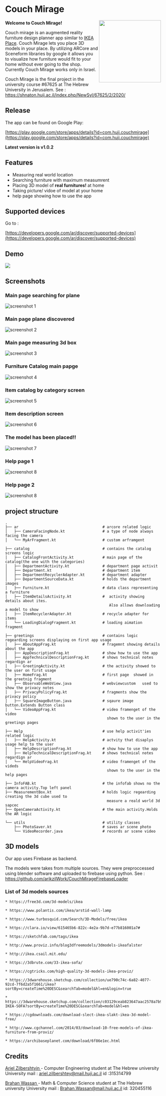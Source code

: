 # Couch Mirage

<img src="docs/images/logo.png" width="200" align="right" />

<b>Welcome to Couch Mirage!</b>


Couch mirage is an augmented reality furniture design planner app similar to [IKEA Place](https://play.google.com/store/apps/details?id=com.inter_ikea.place&hl=en_US).
Couch Mirage lets you place 3D models in your place.
By utilizing ARCore and Sceneform libraries by google it allows you to visualize how furniture would
 fit to your home without ever going to the shop.   
Currently Couch Mirage works only in Israel.


Couch Mirage is the final project in the university course #67625 at The Hebrew University in Jerusalem.
See : https://shnaton.huji.ac.il/index.php/NewSyl/67625/2/2020/

## Release
The app can be found on Google Play:

[https://play.google.com/store/apps/details?id=com.huji.couchmirage](https://play.google.com/store/apps/details?id=com.huji.couchmirage)

<b>Latest version is v1.0.2</b>
## Features
- Measuring real world  location
- Searching furniture with  maximum measumrent
- Placing 3D model of <b>real furnitures!</b>  at home
- Taking picture/ vidoe of model at your home
- help page showing how to use the app

## Supported devices

Go to :

[https://developers.google.com/ar/discover/supported-devices](https://developers.google.com/ar/discover/supported-devices)



## Demo
![](docs/images/demo_1.gif)

## Screenshots

### Main page searching for plane
![screenshot 1](docs/images/screenshot_1.jpeg)
### Main page plane discovered
![screenshot 2](docs/images/screenshot_2.jpeg)
### Main page measuring 3d box
![screenshot 3](docs/images/screenshot_3.jpeg)
### Furniture Catalog main papge
![screenshot 4](docs/images/screenshot_4.jpeg)
### Item catalog by category screen
![screenshot 5](docs/images/screenshot_5.jpeg)
### Item description screen
![screenshot 6](docs/images/screenshot_6.jpeg)
### The model has been placed!!
![screenshot 7](docs/images/screenshot_7.jpeg)

### Help page 1
![screenshot 8](docs/images/screenshot_8.jpeg)

### Help page 2
![screenshot 8](docs/images/screenshot_9.jpeg)



## project structure
```
.
├── ar                                      # arcore related logic
│   ├── CameraFacingNode.kt                 # a type of node always facing the camera
│   └── MyArFragment.kt                     # custom arframgent 

├── catalog                                 # contains the catalog screens logic
│   ├── CatalogFrontActivity.kt             # main page of the catalog(the one with the categories)
│   ├── DepartmentActivity.kt               # department page activit
│   ├── Department.kt                       # department item 
│   ├── DepartmentRecyclerAdapter.kt        # department adapter
│   ├── DepartmentSourceData.kt             # holds the department images
│   ├── Furniture.kt                        # data class representing a furniture
│   ├── ItemDetailsActivity.kt              #  activity showing details about ites.
                                               Also allows downloading a model to show
│   ├── ItemRecyclerAdapter.kt              # recycle adapter for items
│   └── LoadingDialogFragment.kt            # loading aimation fragment

├── greetings                               # contains logic regearding screens displaying on first app usage
│   ├── AboutAppFrag.kt                     # fragemnt showing details about the app
│   ├── AppDescriptionFrag.kt               # show how to use the app
│   ├── AppTechnicalDescriptionFrag.kt      # shows technical notes regardign ar
│   ├── GreetingActivity.kt                 # the activity showed to the user on first usage
│   ├── HomeFrag.kt                         # first page  showed in the greetnig fragment
│   ├── ObservableWebView.java              # webviewcustom   used to show the privacy notes
│   ├── PrivacyPolicyFrag.kt                # fragments show the privacy policy
│   ├── SquareImageButton.java              # sqaure image button.Extends Button class
│   └── VideoAppFrag.kt                     # video framenget of the video 
                                              shown to the user in the greetings pages

├── Help                                    # use help activit'ies related logic
│   ├── HelpActivity.kt                     # actvity that disaplys usage help to the user
│   ├── HelpDescriptionFrag.kt              # show how to use the app
│   ├── HelpTechnicalDescriptionFrag.kt     # shows technical notes regardign ar
│   └── HelpVideoFrag.kt                    # video framenget of the videds
                                              shown to the user in the help pages

├── InfoFAB.kt                              # the infofab shows no the camera activity.Top left panel
├── MeasurementBox.kt                       # holds logic regearding creating the 3d cube used to
                                              measure a reald world 3d sapcec
├── OpenCameraActivity.kt                   # the main activity.Holds the AR logic

└── utils                                   # utility classes
    ├── PhotoSaver.kt                       # saves ar scene photo
    └── VideoRecorder.java                  # records ar scene video
```

## 3D models
Our app uses Firebase as backend.

The models were takes from multiple sources.
They were preproccessed using blender software and uploaded to firebase using python.
See : https://github.com/arikzilWork/CouchMirageFirebaseLoader

### List of 3d models sources
    * https://free3d.com/3d-models/ikea

    * https://www.polantis.com/ikea/arstid-wall-lamp

    * https://www.turbosquid.com/Search/3D-Models/free/ikea

    * https://clara.io/view/615465b6-822c-4e2a-9b7d-e77b816001a7#

    * https://sketchfab.com/tags/ikea

    * http://www.proviz.info/blog3dfreemodels/3dmodels-ikeafalster

    * http://ikea.csail.mit.edu/

    * https://3dbrute.com/33-ikea-sofa/

    * https://cgtricks.com/high-quality-3d-models-ikea-proviz/

    * https://3dwarehouse.sketchup.com/collection/ue790c74c-6a82-4077-92cd-7f6d2a5f1661/ikea?sortBy=createTime%20DESC&searchTab=model&hl=en&login=true

    * https://3dwarehouse.sketchup.com/collection/c03129ceab823647aac2578a7b9ddb8c/2-IKEA-SOFA?sortBy=createTime%20DESC&searchTab=model&hl=en

    * https://cgdownloads.com/download-slect-ikea-slakt-ikea-3d-model-free/

    * http://www.cgchannel.com/2014/03/download-10-free-models-of-ikea-furniture-from-proviz/

    * https://archibaseplanet.com/download/6f86e1ec.html

## Credits
[Ariel Zilbershtyin ](https://www.linkedin.com/in/ariel-zilberstein-cmc/)- Computer Engineering student at The Hebrew university
University mail : ariel.zilbershtey@mail.huji.ac.il
id :315314799

[Brahan Wassan  ](https://www.linkedin.com/in/brahan-wassan/)- Math & Computer Science student at The Hebrew university
University mail : Brahan.Wassan@mail.huji.ac.il
id: 320455116